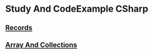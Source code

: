 # Study And CodeExample CSharp

## [Records](https://github.com/kudzik/StudyAndCodeExample_CSharp/blob/master/Records/Records.md)

## [Array And Collections]()
